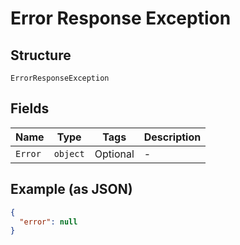 
# Error Response Exception

## Structure

`ErrorResponseException`

## Fields

| Name | Type | Tags | Description |
|  --- | --- | --- | --- |
| `Error` | `object` | Optional | - |

## Example (as JSON)

```json
{
  "error": null
}
```

